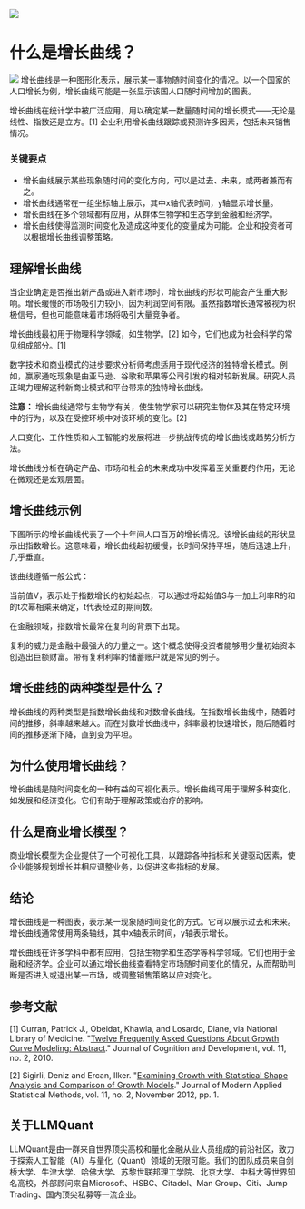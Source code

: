 ![](https://fastly.jsdelivr.net/gh/bucketio/img11@main/2024/10/21/1729466068183-23134fce-3131-4262-b18c-f378d71af4f6.gif)
# 什么是增长曲线？
![](https://fastly.jsdelivr.net/gh/bucketio/img9@main/2024/10/20/1729465031968-b3c8959e-1d37-4b8a-91b1-b0b0dfe25143.png)
增长曲线是一种图形化表示，展示某一事物随时间变化的情况。以一个国家的人口增长为例，增长曲线可能是一张显示该国人口随时间增加的图表。

增长曲线在统计学中被广泛应用，用以确定某一数量随时间的增长模式——无论是线性、指数还是立方。[1] 企业利用增长曲线跟踪或预测许多因素，包括未来销售情况。

### 关键要点

- 增长曲线展示某些现象随时间的变化方向，可以是过去、未来，或两者兼而有之。
- 增长曲线通常在一组坐标轴上展示，其中x轴代表时间，y轴显示增长量。
- 增长曲线在多个领域都有应用，从群体生物学和生态学到金融和经济学。
- 增长曲线使得监测时间变化及造成这种变化的变量成为可能。企业和投资者可以根据增长曲线调整策略。

## 理解增长曲线

当企业确定是否推出新产品或进入新市场时，增长曲线的形状可能会产生重大影响。增长缓慢的市场吸引力较小，因为利润空间有限。虽然指数增长通常被视为积极信号，但也可能意味着市场将吸引大量竞争者。

增长曲线最初用于物理科学领域，如生物学。[2] 如今，它们也成为社会科学的常见组成部分。[1]

数字技术和商业模式的进步要求分析师考虑适用于现代经济的独特增长模式。例如，赢家通吃现象是由亚马逊、谷歌和苹果等公司引发的相对较新发展。研究人员正竭力理解这种新商业模式和平台带来的独特增长曲线。

**注意：** 增长曲线通常与生物学有关，使生物学家可以研究生物体及其在特定环境中的行为，以及在受控环境中对该环境的变化。[2]

人口变化、工作性质和人工智能的发展将进一步挑战传统的增长曲线或趋势分析方法。

增长曲线分析在确定产品、市场和社会的未来成功中发挥着至关重要的作用，无论在微观还是宏观层面。

## 增长曲线示例

下图所示的增长曲线代表了一个十年间人口百万的增长情况。该增长曲线的形状显示出指数增长。这意味着，增长曲线起初缓慢，长时间保持平坦，随后迅速上升，几乎垂直。

该曲线遵循一般公式：

当前值V，表示处于指数增长的初始起点，可以通过将起始值S与一加上利率R的和的t次幂相乘来确定，t代表经过的期间数。

在金融领域，指数增长最常在复利的背景下出现。

复利的威力是金融中最强大的力量之一。这个概念使得投资者能够用少量初始资本创造出巨额财富。带有复利利率的储蓄账户就是常见的例子。

## 增长曲线的两种类型是什么？

增长曲线的两种类型是指数增长曲线和对数增长曲线。在指数增长曲线中，随着时间的推移，斜率越来越大。而在对数增长曲线中，斜率最初快速增长，随后随着时间的推移逐渐下降，直到变为平坦。

## 为什么使用增长曲线？

增长曲线是随时间变化的一种有益的可视化表示。增长曲线可用于理解多种变化，如发展和经济变化。它们有助于理解政策或治疗的影响。

## 什么是商业增长模型？

商业增长模型为企业提供了一个可视化工具，以跟踪各种指标和关键驱动因素，使企业能够规划增长并相应调整业务，以促进这些指标的发展。

## 结论

增长曲线是一种图表，表示某一现象随时间变化的方式。它可以展示过去和未来。增长曲线通常使用两条轴线，其中x轴表示时间，y轴表示增长。

增长曲线在许多学科中都有应用，包括生物学和生态学等科学领域。它们也用于金融和经济学。企业可以通过增长曲线查看特定市场随时间变化的情况，从而帮助判断是否进入或退出某一市场，或调整销售策略以应对变化。

## 参考文献

[1] Curran, Patrick J., Obeidat, Khawla, and Losardo, Diane, via National Library of Medicine. "[Twelve Frequently Asked Questions About Growth Curve Modeling: Abstract](https://www.ncbi.nlm.nih.gov/pmc/articles/PMC3131138/)." Journal of Cognition and Development, vol. 11, no. 2, 2010.

[2] Sigirli, Deniz and Ercan, Ilker. "[Examining Growth with Statistical Shape Analysis and Comparison of Growth Models](https://digitalcommons.wayne.edu/cgi/viewcontent.cgi?article=1048&context=jmasm)." Journal of Modern Applied Statistical Methods, vol. 11, no. 2, November 2012, pp. 1.

## 关于LLMQuant
LLMQuant是由一群来自世界顶尖高校和量化金融从业人员组成的前沿社区，致力于探索人工智能（AI）与量化（Quant）领域的无限可能。我们的团队成员来自剑桥大学、牛津大学、哈佛大学、苏黎世联邦理工学院、北京大学、中科大等世界知名高校，外部顾问来自Microsoft、HSBC、Citadel、Man Group、Citi、Jump Trading、国内顶尖私募等一流企业。